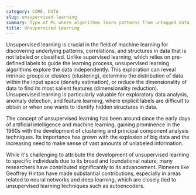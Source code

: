 ```yaml
---
category: CORE, DATA
slug: unsupervised-learning
summary: Type of ML where algorithms learn patterns from untagged data, without any guidance on what outcomes to predict.
title: Unsupervised Learning
---
```


Unsupervised learning is crucial in the field of machine learning for discovering underlying patterns, correlations, and structures in data that is not labeled or classified. Unlike supervised learning, which relies on pre-defined labels to guide the learning process, unsupervised learning algorithms explore the data independently. This exploration can reveal intrinsic groups or clusters (clustering), determine the distribution of data within the input space (density estimation), or reduce the dimensionality of data to find its most salient features (dimensionality reduction). Unsupervised learning is particularly valuable for exploratory data analysis, anomaly detection, and feature learning, where explicit labels are difficult to obtain or when one wants to identify hidden structures in data.

The concept of unsupervised learning has been around since the early days of artificial intelligence and machine learning, gaining prominence in the 1960s with the development of clustering and principal component analysis techniques. Its importance has grown with the explosion of big data and the increasing need to make sense of vast amounts of unlabeled information.

While it's challenging to attribute the development of unsupervised learning to specific individuals due to its broad and foundational nature, many researchers have contributed significantly to its advancement. Pioneers like Geoffrey Hinton have made substantial contributions, especially in areas related to neural networks and deep learning, which are closely tied to unsupervised learning techniques such as autoencoders.